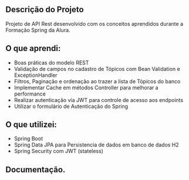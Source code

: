 ## Descrição do Projeto

Projeto de API Rest desenvolvido com os conceitos aprendidos durante a Formação Spring da Alura.

## O que aprendi:

- Boas práticas do modelo REST
- Validação de campos no cadastro de Tópicos com Bean Validation e ExceptionHandler
- Filtros, Paginação e ordenação ao trazer a lista de Tópicos do banco
- Implementar Cache em métodos Controller para melhorar a performance
- Realizar autenticação via JWT para controle de acesso aos endpoints
- Utilizar o formulário de Autenticação do Spring

## O que utilizei:

- Spring Boot
- Spring Data JPA para Persistencia de dados em banco de dados H2
- Spring Security com JWT (stateless)

## Documentação.
